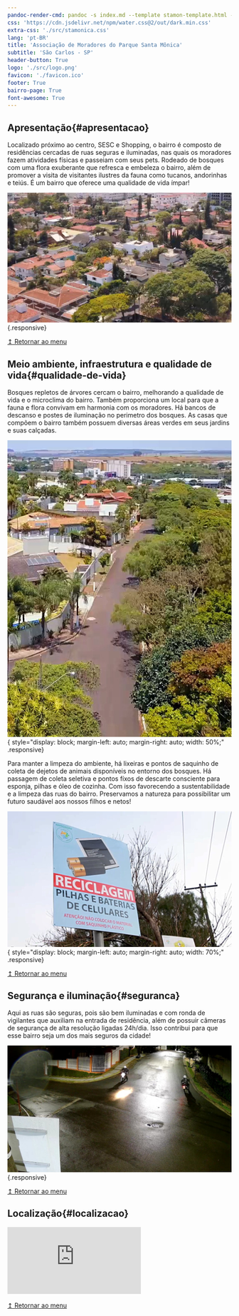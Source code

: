 ```yaml
---
pandoc-render-cmd: pandoc -s index.md --template stamon-template.html -o index.html
css: 'https://cdn.jsdelivr.net/npm/water.css@2/out/dark.min.css'
extra-css: './src/stamonica.css'
lang: 'pt-BR'
title: 'Associação de Moradores do Parque Santa Mônica'
subtitle: 'São Carlos - SP'
header-button: True
logo: './src/logo.png'
favicon: './favicon.ico'
footer: True
bairro-page: True
font-awesome: True
---
```


## Apresentação{#apresentacao}
Localizado próximo ao centro, SESC e Shopping, o bairro é composto de residências cercadas de ruas seguras e iluminadas, nas quais os moradores fazem atividades físicas e passeiam com seus pets.
Rodeado de bosques com uma flora exuberante que refresca e embeleza o bairro, além de promover a visita de visitantes ilustres da fauna como tucanos, andorinhas e teiús.
É um bairro que oferece uma qualidade de vida ímpar!

![](media/img/aerea.jpg "Vista aerea bairro"){.responsive}

[↥ Retornar ao menu](#logo)

## Meio ambiente, infraestrutura e qualidade de vida{#qualidade-de-vida}
Bosques repletos de árvores cercam o bairro, melhorando a qualidade de vida e o microclima do bairro.
Também proporciona um local para que a fauna e flora convivam em harmonia com os moradores.
Há bancos de descanso e postes de iluminação no perimetro dos bosques.
As casas que compõem o bairro também possuem diversas áreas verdes em seus jardins e suas calçadas.


![](media/img/rua-bosque.jpg "Bosque do bairro"){ style="display: block; margin-left: auto; margin-right: auto; width: 50%;"  .responsive}

<div class="center-icons"><i class="fa fa-tree icon" style="color: darkolivegreen;"></i><i class="fa fa-battery-quarter icon fa-rotate-270" style="color: darkorange; font-size: 200%;"></i></div>

Para manter a limpeza do ambiente, há lixeiras e pontos de saquinho de coleta de dejetos de animais disponíveis no entorno dos bosques.
Há passagem de coleta seletiva e pontos fíxos de descarte consciente para esponja, pilhas e óleo de cozinha.
Com isso favorecendo a sustentabilidade e a limpeza das ruas do bairro.
Preservamos a natureza para possibilitar um futuro saudável aos nossos filhos e netos!

![](media/img/reciclagem.jpg "Ponto de descarte consciente"){ style="display: block; margin-left: auto; margin-right: auto; width: 70%;"  .responsive}

<!--<div class="center-icons"><i class="fas fa-trash-alt icon" style="color: cornflowerblue;"></i></div>-->

[↥ Retornar ao menu](#logo)

## Segurança e iluminação{#seguranca}
Aqui as ruas são seguras, pois são bem iluminadas e com ronda de vigilantes que auxiliam na entrada de residência, além de possuir câmeras de segurança de alta resolução ligadas 24h/dia.
Isso contribui para que esse bairro seja um dos mais seguros da cidade!

<div class="center-icons"><i class="fas fa-camera icon"></i><i class="fas fa-motorcycle icon" style="color: firebrick; font-size: 275%;"></i><i class="fas fa-lightbulb icon" style="color: gold;"></i></div>

![](media/img/seguranca.jpg "Ronda"){.responsive}

[↥ Retornar ao menu](#logo)

<!--## História, curiosidades, fotos e vídeos{#historia-e-midias}-->
<!--História do bairro; Números do bairro (área, população, qtde de casas); História do Cristo; Presença da nascente; Fotos antigas; Fotos da fauna e flora; Fotos da infraestrutura; Vídeos;-->

<!--[↥ Retornar ao menu](#logo)-->

## Localização{#localizacao}

<iframe class="map" 
  frameborder="0" scrolling="no"
  marginheight="0" marginwidth="0"
  src="https://www.openstreetmap.org/export/embed.html?bbox=-47.915410995483406%2C-22.021442452415908%2C-47.900948524475105%2C-22.006164421081195&amp;layer=mapnik" >
</iframe>

[↥ Retornar ao menu](#logo)


